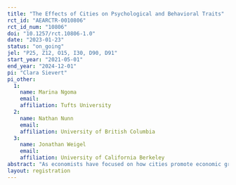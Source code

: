 ```yaml
---
title: "The Effects of Cities on Psychological and Behavioral Traits"
rct_id: "AEARCTR-0010806"
rct_id_num: "10806"
doi: "10.1257/rct.10806-1.0"
date: "2023-01-23"
status: "on_going"
jel: "P25, Z12, O15, I30, D90, D91"
start_year: "2021-05-01"
end_year: "2024-12-01"
pi: "Clara Sievert"
pi_other:
  1:
    name: Marina Ngoma
    email: 
    affiliation: Tufts University
  2:
    name: Nathan Nunn
    email: 
    affiliation: University of British Columbia
  3:
    name: Jonathan Weigel
    email: 
    affiliation: University of California Berkeley
abstract: "As economists have focused on how cities promote economic growth by facilitating knowledge spillovers, human capital accumulation, agglomeration effects, and production technologies with increasing returns to scale, sociologists and anthropologists have highlighted another key impact of cities: their effects on psychological and behavioral traits. However, past work cannot easily distinguish selection from causal effects of cities. This project seeks to provide causal evidence about the impacts of access to cities in rural Africa on individuals' behaviors and psychological traits. We study the randomized rollout of a program promoting urban access in rural villages in the Democratic Republic of the Congo (DRC). Implemented by a local NGO called Congo Helping Hands (CHH), this `City Access Program' (CAP) provides regular weekly transportation by motorbike taxi to the city of Kananga to individuals living in rural villages surrounding the city. Our project studies the effects of CHH's programs on the psychological traits of its participants. "
layout: registration
---
```


